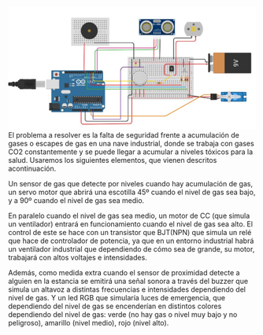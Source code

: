 <img src="https://github.com/secali/Implantacion_RTU_Arduino/blob/1f98620551af1ec6b14aa62e3f147601333eba24/circuito.JPG">
El problema a resolver es la falta de seguridad frente a acumulación de gases o escapes de 
gas en una nave industrial, donde se trabaja con gases CO2 constantemente y se puede llegar a 
acumular a niveles tóxicos para la salud. Usaremos los siguientes elementos, que vienen 
descritos acontinuación.

Un sensor de gas que detecte por niveles cuando hay acumulación de gas, un servo 
motor que abrirá una escotilla 45º cuando el nivel de gas sea bajo, y a 90º cuando el nivel de 
gas sea medio.

En paralelo cuando el nivel de gas sea medio, un motor de CC (que simula un ventilador)
entrará en funcionamiento cuando el nivel de gas sea alto. El control de este se hace con un 
transistor que BJT(NPN) que simula un relé que hace de controlador de potencia, ya que en un 
entorno industrial habrá un ventilador industrial que dependiendo de cómo sea de grande, su 
motor, trabajará con altos voltajes e intensidades.

Además, como medida extra cuando el sensor de proximidad detecte a alguien en la estancia 
se emitirá una señal sonora a través del buzzer que simula un altavoz a distintas frecuencias e 
intensidades dependiendo del nivel de gas. Y un led RGB que simularía luces de emergencia, 
que dependiendo del nivel de gas se encenderían en distintos colores dependiendo del nivel de 
gas: verde (no hay gas o nivel muy bajo y no peligroso), amarillo (nivel medio), rojo (nivel 
alto).
